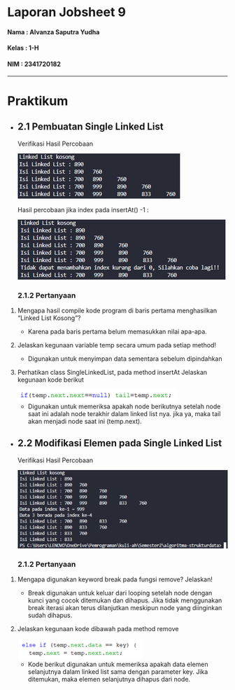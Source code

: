 # Laporan Jobsheet 9
#### Nama : Alvanza Saputra Yudha
#### Kelas : 1-H
#### NIM : 2341720182

<hr>

# Praktikum 

* ## 2.1 Pembuatan Single Linked List

    Verifikasi Hasil Percobaan

    <img src = "lampiran/out11.PNG">

    Hasil percobaan jika index pada insertAt() -1 :

    <img src = "lampiran/out12.PNG">

    ### 2.1.2 Pertanyaan
1. Mengapa hasil compile kode program di baris pertama menghasilkan “Linked List Kosong”?
    - Karena pada baris pertama belum memasukkan nilai apa-apa.

2. Jelaskan kegunaan variable temp secara umum pada setiap method!
    - Digunakan untuk menyimpan data sementara sebelum dipindahkan

3. Perhatikan class SingleLinkedList, pada method insertAt Jelaskan kegunaan kode berikut 

    <img src = "lampiran/p11.PNG">

    - Digunakan untuk memeriksa apakah node berikutnya setelah node saat ini adalah node terakhir dalam linked list nya. jika ya, maka tail akan menjadi node saat ini (temp.next).

* ## 2.2 Modifikasi Elemen pada Single Linked List

    Verifikasi Hasil Percobaan

    <img src = "lampiran/out21.PNG">

    ### 2.1.2 Pertanyaan
1. Mengapa digunakan keyword break pada fungsi remove? Jelaskan!
    - Break digunakan untuk keluar dari looping setelah node dengan kunci yang cocok ditemukan dan dihapus. Jika tidak menggunakan break iterasi akan terus dilanjutkan meskipun node yang diinginkan sudah dihapus.
    
2. Jelaskan kegunaan kode dibawah pada method remove

    <img src = "lampiran/p21.PNG">

    - Kode berikut digunakan untuk memeriksa apakah data elemen selanjutnya dalam linked list sama dengan parameter key. Jika ditemukan, maka elemen selanjutnya dihapus dari node.